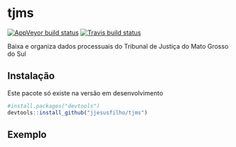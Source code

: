 
<!-- README.md is generated from README.Rmd. Please edit that file -->

# tjms

<!-- badges: start -->

[![AppVeyor build
status](https://ci.appveyor.com/api/projects/status/github/jjesusfilho/tjms?branch=master&svg=true)](https://ci.appveyor.com/project/jjesusfilho/tjms)
[![Travis build
status](https://travis-ci.org/jjesusfilho/tjms.svg?branch=master)](https://travis-ci.org/jjesusfilho/tjms)
<!-- badges: end -->

Baixa e organiza dados processuais do Tribunal de Justiça do Mato Grosso
do Sul

## Instalação

Este pacote só existe na versão em desenvolvimento

``` r
#install.packages("devtools")
devtools::install_github("jjesusfilho/tjms")
```

## Exemplo
